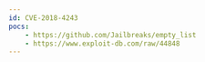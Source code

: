```yaml
---
id: CVE-2018-4243
pocs:
    - https://github.com/Jailbreaks/empty_list
    - https://www.exploit-db.com/raw/44848
---
```

